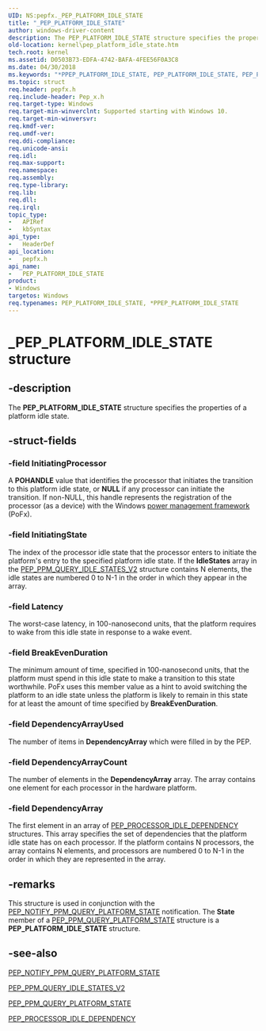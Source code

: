 ```yaml
---
UID: NS:pepfx._PEP_PLATFORM_IDLE_STATE
title: "_PEP_PLATFORM_IDLE_STATE"
author: windows-driver-content
description: The PEP_PLATFORM_IDLE_STATE structure specifies the properties of a platform idle state.
old-location: kernel\pep_platform_idle_state.htm
tech.root: kernel
ms.assetid: D0503B73-EDFA-4742-BAFA-4FEE56F0A3C8
ms.date: 04/30/2018
ms.keywords: "*PPEP_PLATFORM_IDLE_STATE, PEP_PLATFORM_IDLE_STATE, PEP_PLATFORM_IDLE_STATE structure [Kernel-Mode Driver Architecture], PPEP_PLATFORM_IDLE_STATE, PPEP_PLATFORM_IDLE_STATE structure pointer [Kernel-Mode Driver Architecture], _PEP_PLATFORM_IDLE_STATE, kernel.pep_platform_idle_state, pepfx/PEP_PLATFORM_IDLE_STATE, pepfx/PPEP_PLATFORM_IDLE_STATE"
ms.topic: struct
req.header: pepfx.h
req.include-header: Pep_x.h
req.target-type: Windows
req.target-min-winverclnt: Supported starting with Windows 10.
req.target-min-winversvr: 
req.kmdf-ver: 
req.umdf-ver: 
req.ddi-compliance: 
req.unicode-ansi: 
req.idl: 
req.max-support: 
req.namespace: 
req.assembly: 
req.type-library: 
req.lib: 
req.dll: 
req.irql: 
topic_type:
-	APIRef
-	kbSyntax
api_type:
-	HeaderDef
api_location:
-	pepfx.h
api_name:
-	PEP_PLATFORM_IDLE_STATE
product:
- Windows
targetos: Windows
req.typenames: PEP_PLATFORM_IDLE_STATE, *PPEP_PLATFORM_IDLE_STATE
---
```


# _PEP_PLATFORM_IDLE_STATE structure


## -description


The <b>PEP_PLATFORM_IDLE_STATE</b> structure specifies the properties of a platform idle state.


## -struct-fields




### -field InitiatingProcessor

A <b>POHANDLE</b> value that identifies the processor that initiates the transition to this platform idle state, or <b>NULL</b> if any processor can initiate the transition. If non-NULL, this handle represents the registration of the processor (as a device) with the Windows <a href="https://msdn.microsoft.com/B08F8ABF-FD43-434C-A345-337FBB799D9B">power management framework</a> (PoFx).


### -field InitiatingState

The index of the processor idle state that the processor enters to initiate the platform's entry to the specified platform idle state. If the <b>IdleStates</b> array in the <a href="https://msdn.microsoft.com/library/windows/hardware/mt186824">PEP_PPM_QUERY_IDLE_STATES_V2</a> structure contains N elements, the idle states are numbered 0 to N-1 in the order in which they appear in the array.


### -field Latency

The worst-case latency, in 100-nanosecond units, that the platform requires to wake from this idle state in response to a wake event.


### -field BreakEvenDuration

The minimum amount of time, specified in 100-nanosecond units, that the platform must spend in this idle state to make a transition to this state worthwhile. PoFx uses this member value as a hint to avoid switching the platform to an idle state unless the platform is likely to remain in this state for at least the amount of time specified by <b>BreakEvenDuration</b>.




### -field DependencyArrayUsed

The number of items in <b>DependencyArray</b> which were filled in by the PEP.


### -field DependencyArrayCount

The number of elements in the <b>DependencyArray</b> array. The array contains one element for each processor in the hardware platform.


### -field DependencyArray

The first element in an array of <a href="https://msdn.microsoft.com/library/windows/hardware/mt186834">PEP_PROCESSOR_IDLE_DEPENDENCY</a> structures. This array specifies the set of dependencies that the platform idle state has on each processor. If the platform contains N processors, the array contains N elements, and processors are numbered 0 to N-1 in the order in which they are represented in the array.


## -remarks



This structure is used in conjunction with the <a href="https://msdn.microsoft.com/library/windows/hardware/mt186826">PEP_NOTIFY_PPM_QUERY_PLATFORM_STATE</a> notification. The <b>State</b> member of a <a href="https://msdn.microsoft.com/library/windows/hardware/mt186826">PEP_PPM_QUERY_PLATFORM_STATE</a> structure is a <b>PEP_PLATFORM_IDLE_STATE</b> structure.




## -see-also




<a href="https://msdn.microsoft.com/library/windows/hardware/mt186826">PEP_NOTIFY_PPM_QUERY_PLATFORM_STATE</a>



<a href="https://msdn.microsoft.com/library/windows/hardware/mt186824">PEP_PPM_QUERY_IDLE_STATES_V2</a>



<a href="https://msdn.microsoft.com/library/windows/hardware/mt186826">PEP_PPM_QUERY_PLATFORM_STATE</a>



<a href="https://msdn.microsoft.com/library/windows/hardware/mt186834">PEP_PROCESSOR_IDLE_DEPENDENCY</a>
 

 

